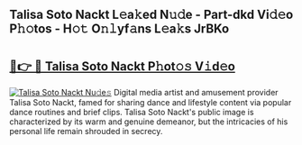 ## Talisa Soto Nackt L𝚎a𝚔ed N𝚞𝚍e - Part-dkd Vi𝚍𝚎o P𝚑𝚘tos - H𝚘𝚝 O𝚗𝚕yf𝚊ns L𝚎a𝚔s JrBKo

# <h2><a href="http://kf242w0.oniu.top/?m=Talisa+Soto+Nackt">🔗👉 🔴 Talisa Soto Nackt P𝚑ot𝚘𝚜 V𝚒d𝚎o</a></h2>

[![Talisa Soto Nackt Nu𝚍e𝚜](https://i.imgur.com/0qMVB7G.gif)](http://kf242w0.oniu.top/?m=Talisa+Soto+Nackt)
Digital media artist and amusement provider Talisa Soto Nackt, famed for sharing dance and lifestyle content via popular dance routines and brief clips. Talisa Soto Nackt's public image is characterized by its warm and genuine demeanor, but the intricacies of his personal life remain shrouded in secrecy.  
